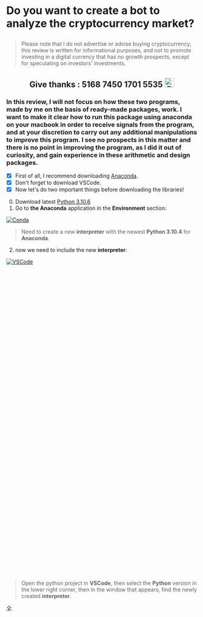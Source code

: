 # <p id="UP">Do you want to create a bot to analyze the cryptocurrency market?</p>

> Please note that I do not advertise or advise buying cryptocurrency, this review is written for informational purposes, and not to promote investing in a digital currency that has no growth prospects, except for speculating on investors' investments.

## <p align="center">Give thanks : 5168 7450 1701 5535 <a href="https://en.privatbank.ua/all-ways-to-receive-send-an-international-transfer"><img src="https://upload.wikimedia.org/wikipedia/uk/f/ff/%D0%9B%D0%BE%D0%B3%D0%BE%D1%82%D0%B8%D0%BF_%D0%9F%D1%80%D0%B8%D0%B2%D0%B0%D1%8224.png" width = "25" alt="Privat Bank UA"> </a></p>

### In this review, I will not focus on how these two programs, made by me on the basis of ready-made packages, work. I want to make it clear how to run this package using anaconda on your macbook in order to receive signals from the program, and at your discretion to carry out any additional manipulations to improve this program. I see no prospects in this matter and there is no point in improving the program, as I did it out of curiosity, and gain experience in these arithmetic and design packages.

- [X] First of all, I recommend downloading [Anaconda](https://anaconda.cloud/installers).
- [X] Don't forget to download VSCode.
- [X] Now let's do two important things before downloading the libraries!
0. Download latest [Python 3.10.6](https://www.python.org/downloads/macos/)
1. Go to __the Anaconda__ application in the __Environment__ section:

[![Conda](https://lh3.googleusercontent.com/WbNisb704dZMCBOUT7jcn6stVDpo9ys8yH9RsTcyoMj_kAykZIAnGwNeqxonKGv7QHw093jq4OFwjfJGV2iBFl-svAGWO62T38Q1qN7QI80JtUPZ8bK9AkUDm-LdUXxsdKKXT46SVxSacqdcXTTGuYoZM4KqpL3YgFOLouSeeSa1BqF3MNG7_sJSQNdsyZtPozp64SeM_Q6vDijaSUt8iLYMOLrmOXQOTEYWHMyCNfU4yBaUfD-uO5d8slvJxVbP9l-aAcnf16GsnwkP1-cOPDdxDPj3fYdDiPkeT8v9GYIfGJNp1IVOLklD7nKiWEK55-Bu9cq6pJaaWokvhrXYr6NhIvhXEkVhj9MiIZQcvGP3MRMI4tvJuJI3eftKxmSLlq-IfrcMxaRcAf8EbXgcdmjtPKXxZKIpAr7jcGHkoW1FyVzZl9y3AL_3axfAxHBX-PgSIXQCOOOFDqif5iz-w9wYZScHz67Ut1c0Izu3yrBmBqzqjqve0LX4egjYsCXGSclB2kNx7NQbqam4MGpgUYpZ_AATc4eUoylv5yoL4iI72RR6PtiWI8k6EYvJIR9Oj2yOuWNcT6cCTShwyKx7HC448cYS9jW3g1rHuT_Hh7dsSfkvJ9hnk8MTposOWzrNou00HlA_KZcG8_UvxJUbPYDcLLT6sTYcP4jE_0zJVSDz8xF9mjHkIolGFE54i7tbcoUDWl6YEyDMRNGE2DgW4RbRlidMnsVV4DSPqixzCHc3uuR59KtKQCc_c5gbdh4tT-ZddBJg1wpADOLwC1lRECurdko=s1939-no?authuser=0)](https://www.youtube.com/watch?v=x9gu31F1Rc4&ab_channel=ValerijSyroiezhin)

> Need to create a new __interpreter__ with the newest __Python 3.10.4__ for __Anaconda__.
2. now we need to include the new __interpreter__:

[![VSCode](https://lh3.googleusercontent.com/d6ALLDrjZzpAVjNYDvrVOt3poluOHWxNs2wdeUd6nwrGNL8VEXn2Xe1Fw5p94EZyNfLsYyaphswdMRVlIhfk-YfrGdKjcFsc87H5NKNnu4B1TtOTPGpMQOzWvV3p4hGiCIUUcmF5Rk0WcOLBt5pPmLWPHnIsHHl-u3AaMk_FEwvHqUyxVcrT2zNN3l3Xinaa-pIJL_Hko5xXZCQlWhS5oa1lYcWFwZY4OTdds9GY56yB8eGAbc9d9t4yz3zxyolYKp0inFaYo4pfHS5sj3dLzFnxXBHgmRxcxhHdWRCin9XSJGgqTPrHh99blUN9v8snRWyPvA8-rI7cw9JHPm2-OD9IxIO8hDppFEkg2f-vGrbjddVkvLlSsT3yczrO68UWSSgP1GUGAg2NzX71NLaAd1u02kmM-oYSQ_mz3rSmajMEQmB4aBXvUM8dBpa0laM1T2M_tUonHfiuXm2G2UnkPp5gmW6LVy0JEPR5jmLRiJor_b5JK1wOcyU0VHj-U9JbqDK7M9zmhqNyzUvaA776cQoJD_-JPzRfYxPnh5DAkhJfgYKODuM3NJORT_WBVkjtxqkNTZEouAV4uND75GZnrDynOx12gT6cBCZ5_Zpbkf8mIh3hMCwq04X24zLGNQmDUs3Bz4341NzqbFtgZvuWU70qg5DJBKBVBq5-beqM19X1Vzpm5GN22U7y7UY9UecAHM_khNF6d7YFHaVbVceN26t1uPxQZrHbvYtfsAzbw85fO4e5pQMRbuCS6-nCkswrawLIazoJbQTHhoS6rcqa0_H31UM=s1939-no?authuser=0)](https://youtube.com/shorts/xrf1rZpjkVc?feature=share)

<style>
.header {
    height: 700px;
    background: url(https://lh3.googleusercontent.com/d6ALLDrjZzpAVjNYDvrVOt3poluOHWxNs2wdeUd6nwrGNL8VEXn2Xe1Fw5p94EZyNfLsYyaphswdMRVlIhfk-YfrGdKjcFsc87H5NKNnu4B1TtOTPGpMQOzWvV3p4hGiCIUUcmF5Rk0WcOLBt5pPmLWPHnIsHHl-u3AaMk_FEwvHqUyxVcrT2zNN3l3Xinaa-pIJL_Hko5xXZCQlWhS5oa1lYcWFwZY4OTdds9GY56yB8eGAbc9d9t4yz3zxyolYKp0inFaYo4pfHS5sj3dLzFnxXBHgmRxcxhHdWRCin9XSJGgqTPrHh99blUN9v8snRWyPvA8-rI7cw9JHPm2-OD9IxIO8hDppFEkg2f-vGrbjddVkvLlSsT3yczrO68UWSSgP1GUGAg2NzX71NLaAd1u02kmM-oYSQ_mz3rSmajMEQmB4aBXvUM8dBpa0laM1T2M_tUonHfiuXm2G2UnkPp5gmW6LVy0JEPR5jmLRiJor_b5JK1wOcyU0VHj-U9JbqDK7M9zmhqNyzUvaA776cQoJD_-JPzRfYxPnh5DAkhJfgYKODuM3NJORT_WBVkjtxqkNTZEouAV4uND75GZnrDynOx12gT6cBCZ5_Zpbkf8mIh3hMCwq04X24zLGNQmDUs3Bz4341NzqbFtgZvuWU70qg5DJBKBVBq5-beqM19X1Vzpm5GN22U7y7UY9UecAHM_khNF6d7YFHaVbVceN26t1uPxQZrHbvYtfsAzbw85fO4e5pQMRbuCS6-nCkswrawLIazoJbQTHhoS6rcqa0_H31UM=s1939-no?authuser=0);
    padding-left: 40%;
    padding-top: 100px;
    border-radius: 10px;
}
</style>
<section class="header"></section>

> Open the python project in __VSCode__, then select the __Python__ version in the lower right corner, then in the window that appears, find the newly created __interpreter__.

[⇪](#UP)
